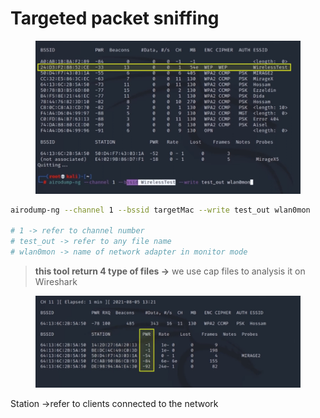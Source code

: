 # Targeted packet sniffing

<figure><img src="../../../.gitbook/assets/image 1 (1) (1) (1) (1) (1) (1) (1).png" alt=""><figcaption></figcaption></figure>

```bash
airodump-ng --channel 1 --bssid targetMac --write test_out wlan0mon

# 1 -> refer to channel number
# test_out -> refer to any file name
# wlan0mon -> name of network adapter in monitor mode
```

> **this tool return 4 type of files →** we use cap files to analysis it on Wireshark

<figure><img src="../../../.gitbook/assets/image 2 (1) (1) (1) (1).png" alt=""><figcaption></figcaption></figure>

Station →refer to clients connected to the network
